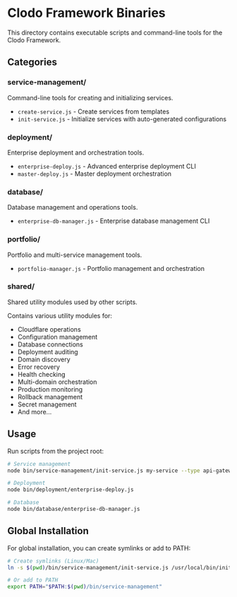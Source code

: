 # Clodo Framework Binaries

This directory contains executable scripts and command-line tools for the Clodo Framework.

## Categories

### service-management/
Command-line tools for creating and initializing services.

- `create-service.js` - Create services from templates
- `init-service.js` - Initialize services with auto-generated configurations

### deployment/
Enterprise deployment and orchestration tools.

- `enterprise-deploy.js` - Advanced enterprise deployment CLI
- `master-deploy.js` - Master deployment orchestration

### database/
Database management and operations tools.

- `enterprise-db-manager.js` - Enterprise database management CLI

### portfolio/
Portfolio and multi-service management tools.

- `portfolio-manager.js` - Portfolio management and orchestration

### shared/
Shared utility modules used by other scripts.

Contains various utility modules for:
- Cloudflare operations
- Configuration management
- Database connections
- Deployment auditing
- Domain discovery
- Error recovery
- Health checking
- Multi-domain orchestration
- Production monitoring
- Rollback management
- Secret management
- And more...

## Usage

Run scripts from the project root:

```bash
# Service management
node bin/service-management/init-service.js my-service --type api-gateway

# Deployment
node bin/deployment/enterprise-deploy.js

# Database
node bin/database/enterprise-db-manager.js
```

## Global Installation

For global installation, you can create symlinks or add to PATH:

```bash
# Create symlinks (Linux/Mac)
ln -s $(pwd)/bin/service-management/init-service.js /usr/local/bin/init-service

# Or add to PATH
export PATH="$PATH:$(pwd)/bin/service-management"
```